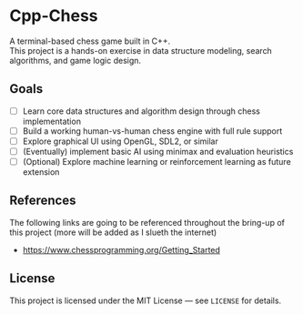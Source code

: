 # Cpp-Chess

A terminal-based chess game built in C++.  
This project is a hands-on exercise in data structure modeling, search algorithms, and game logic design.

## Goals

- [ ] Learn core data structures and algorithm design through chess implementation
- [ ] Build a working human-vs-human chess engine with full rule support
- [ ] Explore graphical UI using OpenGL, SDL2, or similar
- [ ] (Eventually) implement basic AI using minimax and evaluation heuristics
- [ ] (Optional) Explore machine learning or reinforcement learning as future extension

## References

The following links are going to be referenced throughout the bring-up of this project 
(more will be added as I slueth the internet)
- https://www.chessprogramming.org/Getting_Started

## License

This project is licensed under the MIT License — see `LICENSE` for details.